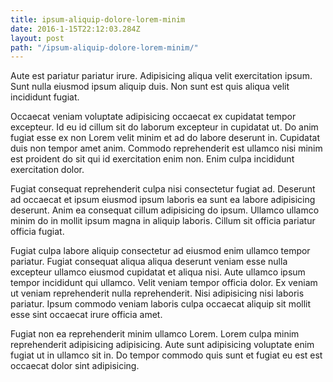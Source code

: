 ```yaml
---
title: ipsum-aliquip-dolore-lorem-minim
date: 2016-1-15T22:12:03.284Z
layout: post
path: "/ipsum-aliquip-dolore-lorem-minim/"
---
```


Aute est pariatur pariatur irure. Adipisicing aliqua velit exercitation ipsum. Sunt nulla eiusmod ipsum aliquip duis. Non sunt est quis aliqua velit incididunt fugiat.

Occaecat veniam voluptate adipisicing occaecat ex cupidatat tempor excepteur. Id eu id cillum sit do laborum excepteur in cupidatat ut. Do anim fugiat esse ex non Lorem velit minim et ad do labore deserunt in. Cupidatat duis non tempor amet anim. Commodo reprehenderit est ullamco nisi minim est proident do sit qui id exercitation enim non. Enim culpa incididunt exercitation dolor.

Fugiat consequat reprehenderit culpa nisi consectetur fugiat ad. Deserunt ad occaecat et ipsum eiusmod ipsum laboris ea sunt ea labore adipisicing deserunt. Anim ea consequat cillum adipisicing do ipsum. Ullamco ullamco minim do in mollit ipsum magna in aliquip laboris. Cillum sit officia pariatur officia fugiat.

Fugiat culpa labore aliquip consectetur ad eiusmod enim ullamco tempor pariatur. Fugiat consequat aliqua aliqua deserunt veniam esse nulla excepteur ullamco eiusmod cupidatat et aliqua nisi. Aute ullamco ipsum tempor incididunt qui ullamco. Velit veniam tempor officia dolor. Ex veniam ut veniam reprehenderit nulla reprehenderit. Nisi adipisicing nisi laboris pariatur. Ipsum commodo veniam laboris culpa occaecat aliquip sit mollit esse sint occaecat irure officia amet.

Fugiat non ea reprehenderit minim ullamco Lorem. Lorem culpa minim reprehenderit adipisicing adipisicing. Aute sunt adipisicing voluptate enim fugiat ut in ullamco sit in. Do tempor commodo quis sunt et fugiat eu est est occaecat dolor sint adipisicing.
